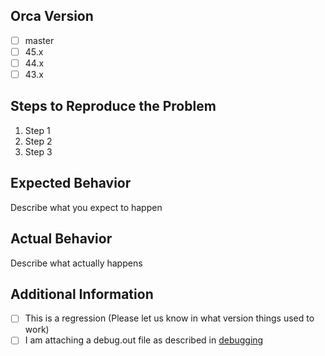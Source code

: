 ## Orca Version
- [ ] master
- [ ] 45.x
- [ ] 44.x
- [ ] 43.x

## Steps to Reproduce the Problem
1. Step 1
2. Step 2
3. Step 3

## Expected Behavior
Describe what you expect to happen

## Actual Behavior
Describe what actually happens

## Additional Information
- [ ] This is a regression (Please let us know in what version things used to work)
- [ ] I am attaching a debug.out file as described in [debugging](https://wiki.gnome.org/Projects/Orca/Debugging)
